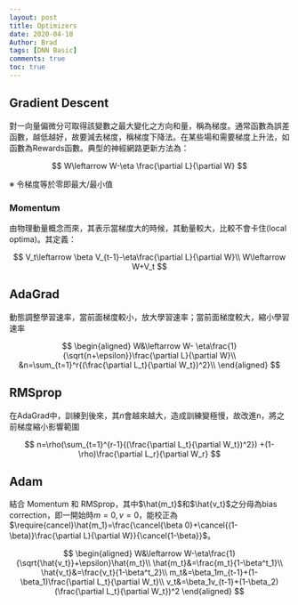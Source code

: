 ```yaml
---
layout: post
title: Optimizers
date: 2020-04-10
Author: Brad
tags: [DNN Basic]
comments: true
toc: true
---
```


## Gradient Descent

對一向量偏微分可取得該變數之最大變化之方向和量，稱為梯度。通常函數為誤差函數，越低越好，故要減去梯度，稱梯度下降法。在某些場和需要梯度上升法，如函數為Rewards函數。<!-- more -->典型的神經網路更新方法為：

$$
W\leftarrow W-\eta \frac{\partial L}{\partial W}
$$

※ 令梯度等於零即最大/最小值

### Momentum
由物理動量概念而來，其表示當梯度大的時候，其動量較大，比較不會卡住(local optima)。其定義：

$$
V_t\leftarrow \beta V_{t-1}-\eta\frac{\partial L}{\partial W}\\
W\leftarrow W+V_t
$$

## AdaGrad
動態調整學習速率，當前面梯度較小，放大學習速率；當前面梯度較大，縮小學習速率

$$
\begin{aligned}
W&\leftarrow W- \eta\frac{1}{\sqrt{n+\epsilon}}\frac{\partial L}{\partial W}\\
&n=\sum_{t=1}^r{(\frac{\partial L_t}{\partial W_t})^2}\\
\end{aligned}
$$

## RMSprop
在AdaGrad中，訓練到後來，其$n$會越來越大，造成訓練變極慢，故改進n，將之前梯度縮小影響範圍

$$
n=\rho(\sum_{t=1}^{r-1}{(\frac{\partial L_t}{\partial W_t})^2})
+(1-\rho)\frac{\partial L_r}{\partial W_r}
$$

## Adam

結合 Momentum 和 RMSprop，其中$\hat{m_t}$和$\hat{v_t}$之分母為bias correction，即一開始時$m=0, v=0$，能校正為$\require{cancel}\hat{m_1}=\frac{\cancel{\beta 0}+\cancel{(1-\beta)}\frac{\partial L}{\partial W}}{\cancel{1-\beta}}$。

$$
\begin{aligned}
W&\leftarrow W-\eta\frac{1}{\sqrt{\hat{v_t}}+\epsilon}\hat{m_t}\\
\hat{m_t}&=\frac{m_t}{1-\beta^t_1}\\
\hat{v_t}&=\frac{v_t}{1-\beta^t_2}\\
m_t&=\beta_1m_{t-1}+(1-\beta_1)\frac{\partial L_t}{\partial W_t}\\
v_t&=\beta_1v_{t-1}+(1-\beta_2)(\frac{\partial L_t}{\partial W_t})^2
\end{aligned}
$$